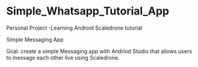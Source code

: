 # Simple_Whatsapp_Tutorial_App
Personal Project -Learning Android Scaledrone tutorial

Simple Messaging App

Goal: create a simple Messaging app with Andriod Studio that allows users to message each other live using Scaledrone. 
